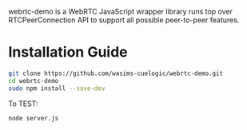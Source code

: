 webrtc-demo is a WebRTC JavaScript wrapper library runs top over RTCPeerConnection API to support all possible peer-to-peer features.

# Installation Guide

```sh
git clone https://github.com/wasims-cuelogic/webrtc-demo.git
cd webrtc-demo
sudo npm install --save-dev
```

To TEST:

```sh
node server.js
```
